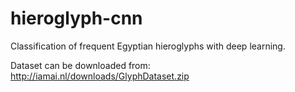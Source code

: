 # hieroglyph-cnn
Classification of frequent Egyptian hieroglyphs with deep learning.

Dataset can be downloaded from: http://iamai.nl/downloads/GlyphDataset.zip

